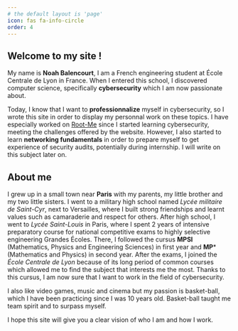 ```yaml
---
# the default layout is 'page'
icon: fas fa-info-circle
order: 4
---
```


## Welcome to my site !

My name is **Noah Balencourt**, I am a French engineering student at École Centrale de Lyon in France. When I entered this school, I discovered computer science, specifically **cybersecurity** which I am now passionate about. 

Today, I know that I want to **professionnalize** myself in cybersecurity, so I wrote this site in order to display my personnal work on these topics. I have especially worked on [Root-Me](https://www.root-me.org) since I started learning cybersecurity, meeting the challenges offered by the website. However, I also started to learn **networking fundamentals** in order to prepare myself to get experience of security audits, potentially during internship. I will write on this subject later on. 

## About me

I grew up in a small town near **Paris** with my parents, my little brother and my two little sisters. I went to a military high school named *Lycée militaire de Saint-Cyr*, next to Versailles, where I built strong friendships and learnt values such as camaraderie and respect for others. After high school, I went to *Lycée Saint-Louis* in Paris, where I spent 2 years of intensive preparatory course for national competitive exams to highly selective engineering Grandes Écoles. There, I followed the cursus **MPSI** (Mathematics, Physics and Engineering Sciences) in first year and **MP*** (Mathematics and Physics) in second year. After the exams, I joined the *École Centrale de Lyon* because of its long period of common courses which allowed me to find the subject that interests me the most. Thanks to this cursus, I am now sure that I want to work in the field of cybersecurity.

I also like video games, music and cinema but my passion is basket-ball, which I have been practicing since I was 10 years old. Basket-ball taught me team spirit and to surpass myself. 

I hope this site will give you a clear vision of who I am and how I work.

